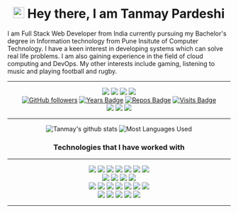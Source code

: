 <h1 align="center">
    <img src="https://media.giphy.com/media/hvRJCLFzcasrR4ia7z/giphy.gif" width="25px"> Hey there, I am Tanmay Pardeshi 
</h1>

I am Full Stack Web Developer from India currently pursuing my Bachelor's degree in Information technology from Pune Insitute of Computer Technology.
I have a keen interest in developing systems which can solve real life problems. I am also gaining experience in the field of cloud computing and DevOps.
My other interests include gaming, listening to music and playing football
and rugby.

<hr>

<div align="center">

[<img src = "https://img.shields.io/badge/Resume%20-%23326ce5.svg?&style=for-the-badge&logo=microsoft-word&logoColor=white">](https://drive.google.com/file/d/1tG71p-LDzplEKvdLFeMZzSBCSfnT_b28/view?usp=sharing)
[<img src="https://img.shields.io/badge/linkedin-%230077B5.svg?&style=for-the-badge&logo=linkedin&logoColor=white" />](https://www.linkedin.com/in/tanmaypardeshi) 
[<img src="https://img.shields.io/badge/-tanmaypardeshi-c14438?style=for-the-badge&logo=Gmail&logoColor=white"/>](mailto:tanmaypardeshi@gmail.com) 
[<img src="https://img.shields.io/badge/-tanmaypardeshi-c14438?style=for-the-badge&logo=GitLab&logoColor=white"/>](https://gitlab.com/tanmaypardeshi) 
<br>
[![GitHub followers](https://img.shields.io/github/followers/tanmaypardeshi?color=green?label=Followers&style=for-the-badge)](https://github.com/tanmaypardeshi?tab=followers)
[![Years Badge](https://badges.pufler.dev/years/tanmaypardeshi?style=for-the-badge)](https://github.com/tanmaypardeshi) 
[![Repos Badge](https://badges.pufler.dev/repos/tanmaypardeshi?style=for-the-badge)](https://github.com/tanmaypardeshi) 
[![Visits Badge](https://badges.pufler.dev/visits/tanmaypardeshi/tanmaypardeshi?style=for-the-badge)](https://github.com/tanmaypardeshi)
<br>
<img src="https://img.shields.io/badge/ubuntu%2020-acer%20predator%20helios%20300-%230078D6.svg?&color=green?&style=for-the-badge&logo=ubuntu&logoColor=white" />
<img src="https://img.shields.io/badge/intel-core%20i5%208300H-%230071C5.svg?&color=green?&style=for-the-badge&logo=intel&logoColor=white" />
<img src="https://img.shields.io/badge/nvidia-gtx1050ti-%2376B900.svg?&style=for-the-badge&logo=nvidia&logoColor=white" />
<hr>

![Tanmay's github stats](https://github-readme-stats.vercel.app/api?username=tanmaypardeshi&theme=dracula&count_private=true&show_icons=true&include_all_commits=true?line_height=24)
![Most Languages Used](https://github-readme-stats.vercel.app/api/top-langs/?username=tanmaypardeshi&theme=dracula&layout=compact&langs_count=8)

<h3 align="center">Technologies that I have worked with</h3>
<hr>

<img src="https://img.shields.io/badge/C%20-%2300599C.svg?&style=for-the-badge&logo=c%2B%2B&logoColor=white" />
<img src="https://img.shields.io/badge/C++%20-%2300599C.svg?&style=for-the-badge&logo=c%2B%2B&logoColor=white" />
<img src="https://img.shields.io/badge/Java-%23ED8B00.svg?&style=for-the-badge&logo=java&logoColor=white" />
<img src="https://img.shields.io/badge/Python%20-%2314354C.svg?&style=for-the-badge&logo=python&logoColor=white" />
<img src="https://img.shields.io/badge/Javascript%20-%2314354C.svg?&style=for-the-badge&logo=javascript&logoColor=white" />
<img src="https://img.shields.io/badge/Bash%20-%2314354C.svg?&style=for-the-badge&logo=gnu-bash&logoColor=white" />
<img src="https://img.shields.io/badge/Markdown%20-%2314354C.svg?&style=for-the-badge&logo=markdown&logoColor=white" />
<br>
<img src="https://img.shields.io/badge/Django%20-%2343853D.svg?&style=for-the-badge&logo=django&logoColor=white" />
<img src="https://img.shields.io/badge/Flask%20-%2343853D.svg?&style=for-the-badge&logo=flask&logoColor=white" />
<img src="https://img.shields.io/badge/Node.js%20-%2343853D.svg?&style=for-the-badge&logo=node.js&logoColor=white" />
<img src="https://img.shields.io/badge/Node.js%20-%2343853D.svg?&style=for-the-badge&logo=express&logoColor=white" />
<br>
<img src="https://img.shields.io/badge/HTML5%20-%2320232a.svg?&style=for-the-badge&logo=html5&logoColor=%2361DAFB" />
<img src="https://img.shields.io/badge/CSS3%20-%2320232a.svg?&style=for-the-badge&logo=css3&logoColor=%2361DAFB" />
<img src="https://img.shields.io/badge/React%20-%2320232a.svg?&style=for-the-badge&logo=react&logoColor=%2361DAFB" />
<img src="https://img.shields.io/badge/JQuery%20-%2320232a.svg?&style=for-the-badge&logo=jquery&logoColor=%2361DAFB" />
<img src="https://img.shields.io/badge/Bootstrap%20-%2320232a.svg?&style=for-the-badge&logo=bootstrap&logoColor=%2361DAFB" />
<img src="https://img.shields.io/badge/Material UI%20-%2320232a.svg?&style=for-the-badge&logo=material-ui&logoColor=%2361DAFB" />
<img src="https://img.shields.io/badge/Ant Design%20-%2320232a.svg?&style=for-the-badge&logo=ant-design&logoColor=%2361DAFB" />
<br>
<img src="https://img.shields.io/badge/MongoDB-%234ea94b.svg?&style=for-the-badge&logo=mongodb&logoColor=white" />
<img src="https://img.shields.io/badge/MySQL-%234ea94b.svg?&style=for-the-badge&logo=mysql&logoColor=white" />
<img src="https://img.shields.io/badge/Git-%234ea94b.svg?&style=for-the-badge&logo=git&logoColor=white" />
<img src="https://img.shields.io/badge/GitHub-%234ea94b.svg?&style=for-the-badge&logo=github&logoColor=white" />
<img src="https://img.shields.io/badge/GitLab-%234ea94b.svg?&style=for-the-badge&logo=gitlab&logoColor=white" />
<hr>

